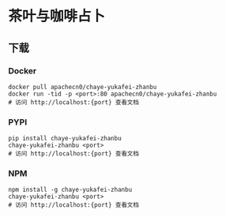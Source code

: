 # 茶叶与咖啡占卜

## 下载

### Docker

```
docker pull apachecn0/chaye-yukafei-zhanbu
docker run -tid -p <port>:80 apachecn0/chaye-yukafei-zhanbu
# 访问 http://localhost:{port} 查看文档
```

### PYPI

```
pip install chaye-yukafei-zhanbu
chaye-yukafei-zhanbu <port>
# 访问 http://localhost:{port} 查看文档
```

### NPM

```
npm install -g chaye-yukafei-zhanbu
chaye-yukafei-zhanbu <port>
# 访问 http://localhost:{port} 查看文档
```
